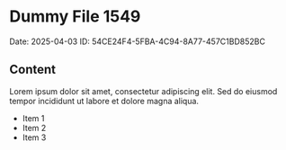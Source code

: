 # Dummy File 1549

Date: 2025-04-03
ID: 54CE24F4-5FBA-4C94-8A77-457C1BD852BC

## Content

Lorem ipsum dolor sit amet, consectetur adipiscing elit.
Sed do eiusmod tempor incididunt ut labore et dolore magna aliqua.

* Item 1
* Item 2
* Item 3

